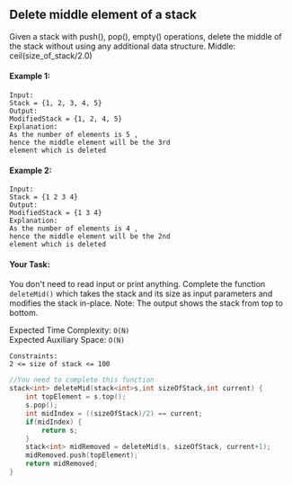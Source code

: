 ## Delete middle element of a stack

Given a stack with push(), pop(), empty() operations, delete the middle of the stack without using any additional data structure.
Middle: ceil(size_of_stack/2.0)

#### Example 1:

```
Input:
Stack = {1, 2, 3, 4, 5}
Output:
ModifiedStack = {1, 2, 4, 5}
Explanation:
As the number of elements is 5 ,
hence the middle element will be the 3rd
element which is deleted
```

#### Example 2:

```
Input:
Stack = {1 2 3 4}
Output:
ModifiedStack = {1 3 4}
Explanation:
As the number of elements is 4 ,
hence the middle element will be the 2nd
element which is deleted
```

#### Your Task:

You don't need to read input or print anything. Complete the function `deleteMid()` which takes the stack and its size as input parameters and modifies the stack in-place.
Note: The output shows the stack from top to bottom.

Expected Time Complexity: `O(N)`  
Expected Auxiliary Space: `O(N)`

```
Constraints:
2 <= size of stack <= 100
```

```c++
//You need to complete this function
stack<int> deleteMid(stack<int>s,int sizeOfStack,int current) {
    int topElement = s.top();
    s.pop();
    int midIndex = ((sizeOfStack)/2) == current;
    if(midIndex) {
        return s;
    }
    stack<int> midRemoved = deleteMid(s, sizeOfStack, current+1);
    midRemoved.push(topElement);
    return midRemoved;
}
```
